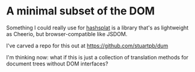 # A minimal subset of the DOM

Something I could really use for [hashsplat](jbe6d-x93w1-wgard-3b32k-pt3cr) is a library that's as lightweight as Cheerio, but browser-compatible like JSDOM.

I've carved a repo for this out at https://github.com/stuartpb/dum

I'm thinking now: what if this is just a collection of translation methods for document trees without DOM interfaces?
